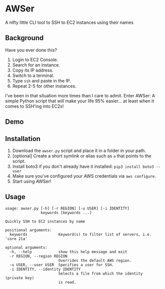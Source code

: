 # AWSer
A nifty little CLI tool to SSH to EC2 instances using their names

## Background
Have you ever done this?
1. Login to EC2 Console.
2. Search for an instance.
3. Copy its IP address.
4. Switch to a terminal.
5. Type `ssh` and paste in the IP.
6. Repeat 2-5 for other instances.

I've been in that situation more times than I care to admit. Enter AWSer: A simple Python script that will make your life 95% easier... at least when it comes to SSH'ing into EC2s!

## Demo

## Installation
1. Download the `awser.py` script and place it in a folder in your path.
2. [optional] Create a short symlink or alias such as `a` that points to the script.
3. Install boto3 if you don't already have it installed: `pip3 install boto3 --user`
4. Make sure you've configured your AWS credentials via `aws configure`.
5. Start using AWSer!

## Usage
```
usage: awser.py [-h] [-r REGION] [-u USER] [-i IDENTITY]
                keywords [keywords ...]

Quickly SSH to EC2 instances by name

positional arguments:
  keywords              Keyword(s) to filter list of servers, i.e. 'core 21a'

optional arguments:
  -h, --help            show this help message and exit
  -r REGION, --region REGION
                        Overrides the default AWS region.
  -u USER, --user USER  Specifies a user for SSH.
  -i IDENTITY, --identity IDENTITY
                        Selects a file from which the identity (private key)
                        is read.
```

